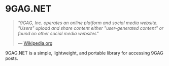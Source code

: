 # 9GAG.NET

> *"9GAG, Inc. operates an online platform and social media website. "Users" upload and share content either "user-generated
> content" or found on other social media websites"*
>
> &mdash; [Wikipedia.org](https://en.wikipedia.org/wiki/9GAG)

9GAG.NET is a simple, lightweight, and portable library for accessing 9GAG posts.